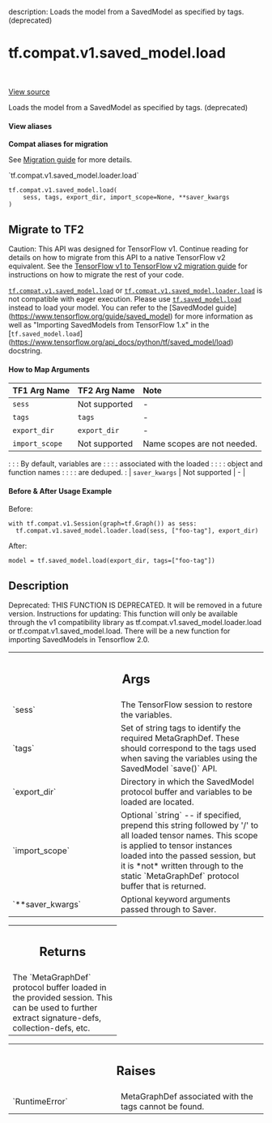 description: Loads the model from a SavedModel as specified by tags. (deprecated)

<div itemscope itemtype="http://developers.google.com/ReferenceObject">
<meta itemprop="name" content="tf.compat.v1.saved_model.load" />
<meta itemprop="path" content="Stable" />
</div>

# tf.compat.v1.saved_model.load

<!-- Insert buttons and diff -->

<table class="tfo-notebook-buttons tfo-api nocontent" align="left">

</table>

<a target="_blank" class="external" href="/code/stable/tensorflow/python/saved_model/loader_impl.py">View source</a>



Loads the model from a SavedModel as specified by tags. (deprecated)

<section class="expandable">
  <h4 class="showalways">View aliases</h4>
  <p>
<b>Compat aliases for migration</b>
<p>See
<a href="https://www.tensorflow.org/guide/migrate">Migration guide</a> for
more details.</p>
<p>`tf.compat.v1.saved_model.loader.load`</p>
</p>
</section>

<pre class="devsite-click-to-copy prettyprint lang-py tfo-signature-link">
<code>tf.compat.v1.saved_model.load(
    sess, tags, export_dir, import_scope=None, **saver_kwargs
)
</code></pre>





 <section><devsite-expandable expanded>
 <h2 class="showalways">Migrate to TF2</h2>

Caution: This API was designed for TensorFlow v1.
Continue reading for details on how to migrate from this API to a native
TensorFlow v2 equivalent. See the
[TensorFlow v1 to TensorFlow v2 migration guide](https://www.tensorflow.org/guide/migrate)
for instructions on how to migrate the rest of your code.

<a href="../../../../tf/compat/v1/saved_model/load.md"><code>tf.compat.v1.saved_model.load</code></a> or <a href="../../../../tf/compat/v1/saved_model/load.md"><code>tf.compat.v1.saved_model.loader.load</code></a> is
not compatible with eager execution. Please use <a href="../../../../tf/saved_model/load.md"><code>tf.saved_model.load</code></a> instead
to load your model. You can refer to the [SavedModel guide]
(https://www.tensorflow.org/guide/saved_model) for more information as well as
"Importing SavedModels from TensorFlow 1.x" in the [`tf.saved_model.load`]
(https://www.tensorflow.org/api_docs/python/tf/saved_model/load) docstring.

#### How to Map Arguments

| TF1 Arg Name          | TF2 Arg Name    | Note                       |
| :-------------------- | :-------------- | :------------------------- |
| `sess`                | Not supported   | -                          |
| `tags`                | `tags`          | -                          |
| `export_dir`          | `export_dir`    | -                          |
| `import_scope`        | Not supported   | Name scopes are not needed.
:                       :                 : By default, variables are  :
:                       :                 : associated with the loaded :
:                       :                 : object and function names  :
:                       :                 : are deduped.               :
| `saver_kwargs`        | Not supported   | -                          |

#### Before & After Usage Example

Before:

```
with tf.compat.v1.Session(graph=tf.Graph()) as sess:
  tf.compat.v1.saved_model.loader.load(sess, ["foo-tag"], export_dir)
```

After:

```
model = tf.saved_model.load(export_dir, tags=["foo-tag"])
```


 </aside></devsite-expandable></section>

<h2>Description</h2>

<!-- Placeholder for "Used in" -->

Deprecated: THIS FUNCTION IS DEPRECATED. It will be removed in a future version.
Instructions for updating:
This function will only be available through the v1 compatibility library as tf.compat.v1.saved_model.loader.load or tf.compat.v1.saved_model.load. There will be a new function for importing SavedModels in Tensorflow 2.0.

<!-- Tabular view -->
 <table class="responsive fixed orange">
<colgroup><col width="214px"><col></colgroup>
<tr><th colspan="2"><h2 class="add-link">Args</h2></th></tr>

<tr>
<td>
`sess`
</td>
<td>
The TensorFlow session to restore the variables.
</td>
</tr><tr>
<td>
`tags`
</td>
<td>
Set of string tags to identify the required MetaGraphDef. These should
correspond to the tags used when saving the variables using the
SavedModel `save()` API.
</td>
</tr><tr>
<td>
`export_dir`
</td>
<td>
Directory in which the SavedModel protocol buffer and variables
to be loaded are located.
</td>
</tr><tr>
<td>
`import_scope`
</td>
<td>
Optional `string` -- if specified, prepend this string
followed by '/' to all loaded tensor names. This scope is applied to
tensor instances loaded into the passed session, but it is *not* written
through to the static `MetaGraphDef` protocol buffer that is returned.
</td>
</tr><tr>
<td>
`**saver_kwargs`
</td>
<td>
Optional keyword arguments passed through to Saver.
</td>
</tr>
</table>



<!-- Tabular view -->
 <table class="responsive fixed orange">
<colgroup><col width="214px"><col></colgroup>
<tr><th colspan="2"><h2 class="add-link">Returns</h2></th></tr>
<tr class="alt">
<td colspan="2">
The `MetaGraphDef` protocol buffer loaded in the provided session. This
can be used to further extract signature-defs, collection-defs, etc.
</td>
</tr>

</table>



<!-- Tabular view -->
 <table class="responsive fixed orange">
<colgroup><col width="214px"><col></colgroup>
<tr><th colspan="2"><h2 class="add-link">Raises</h2></th></tr>

<tr>
<td>
`RuntimeError`
</td>
<td>
MetaGraphDef associated with the tags cannot be found.
</td>
</tr>
</table>


